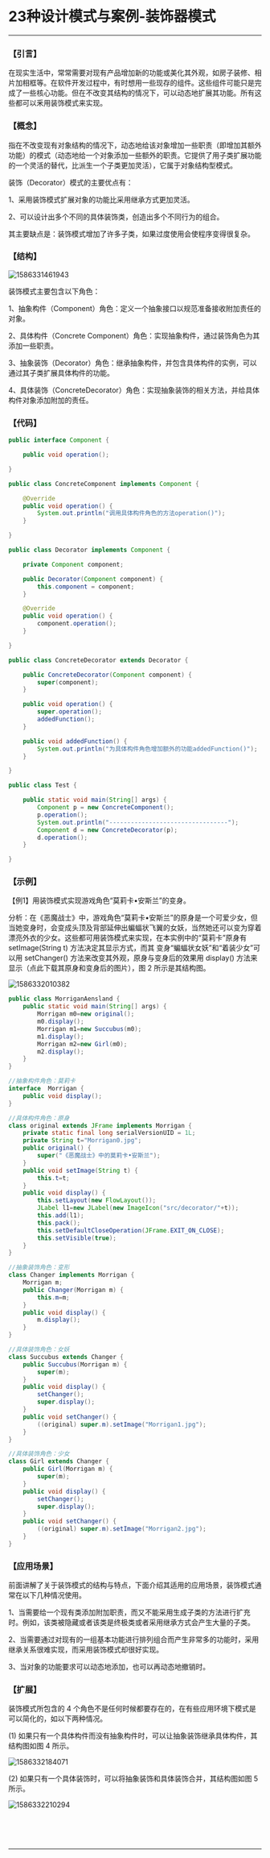 # 23种设计模式与案例-装饰器模式

---

### 【引言】

在现实生活中，常常需要对现有产品增加新的功能或美化其外观，如房子装修、相片加相框等。在软件开发过程中，有时想用一些现存的组件。这些组件可能只是完成了一些核心功能。但在不改变其结构的情况下，可以动态地扩展其功能。所有这些都可以釆用装饰模式来实现。

### 【概念】

指在不改变现有对象结构的情况下，动态地给该对象增加一些职责（即增加其额外功能）的模式（动态地给一个对象添加一些额外的职责。它提供了用子类扩展功能的一个灵活的替代，比派生一个子类更加灵活），它属于对象结构型模式。

装饰（Decorator）模式的主要优点有：

1、采用装饰模式扩展对象的功能比采用继承方式更加灵活。

2、可以设计出多个不同的具体装饰类，创造出多个不同行为的组合。

其主要缺点是：装饰模式增加了许多子类，如果过度使用会使程序变得很复杂。

### 【结构】

![1586331461943](images/1586331461943.png)

装饰模式主要包含以下角色：

1、抽象构件（Component）角色：定义一个抽象接口以规范准备接收附加责任的对象。

2、具体构件（Concrete Component）角色：实现抽象构件，通过装饰角色为其添加一些职责。

3、抽象装饰（Decorator）角色：继承抽象构件，并包含具体构件的实例，可以通过其子类扩展具体构件的功能。

4、具体装饰（ConcreteDecorator）角色：实现抽象装饰的相关方法，并给具体构件对象添加附加的责任。

### 【代码】

~~~java
public interface Component {

	public void operation();

}

public class ConcreteComponent implements Component {

	@Override
	public void operation() {
		System.out.println("调用具体构件角色的方法operation()");
	}

}

public class Decorator implements Component {

	private Component component;

	public Decorator(Component component) {
		this.component = component;
	}

	@Override
	public void operation() {
		component.operation();
	}

}

public class ConcreteDecorator extends Decorator {

	public ConcreteDecorator(Component component) {
		super(component);
	}

	public void operation() {
		super.operation();
		addedFunction();
	}

	public void addedFunction() {
		System.out.println("为具体构件角色增加额外的功能addedFunction()");
	}

}

public class Test {

	public static void main(String[] args) {
		Component p = new ConcreteComponent();
		p.operation();
		System.out.println("---------------------------------");
		Component d = new ConcreteDecorator(p);
		d.operation();
	}

}
~~~

### 【示例】

【例1】用装饰模式实现游戏角色“莫莉卡•安斯兰”的变身。

分析：在《恶魔战士》中，游戏角色“莫莉卡•安斯兰”的原身是一个可爱少女，但当她变身时，会变成头顶及背部延伸出蝙蝠状飞翼的女妖，当然她还可以变为穿着漂亮外衣的少女。这些都可用装饰模式来实现，在本实例中的“莫莉卡”原身有 setImage(String t) 方法决定其显示方式，而其 变身“蝙蝠状女妖”和“着装少女”可以用 setChanger() 方法来改变其外观，原身与变身后的效果用 display() 方法来显示（点此下载其原身和变身后的图片），图 2 所示是其结构图。

![1586332010382](images/1586332010382.png)

~~~java
public class MorriganAensland {
    public static void main(String[] args) {
        Morrigan m0=new original();
        m0.display();
        Morrigan m1=new Succubus(m0);
        m1.display();
        Morrigan m2=new Girl(m0);
        m2.display();
    }
}

//抽象构件角色：莫莉卡
interface  Morrigan {
    public void display();
}

//具体构件角色：原身
class original extends JFrame implements Morrigan {
    private static final long serialVersionUID = 1L;
    private String t="Morrigan0.jpg";
    public original() {
        super("《恶魔战士》中的莫莉卡•安斯兰");                
    }
    public void setImage(String t) {
        this.t=t;           
    }
    public void display() {   
        this.setLayout(new FlowLayout());
        JLabel l1=new JLabel(new ImageIcon("src/decorator/"+t));
        this.add(l1);   
        this.pack();       
        this.setDefaultCloseOperation(JFrame.EXIT_ON_CLOSE);  
        this.setVisible(true);
    }
}

//抽象装饰角色：变形
class Changer implements Morrigan {
    Morrigan m;   
    public Changer(Morrigan m) {
        this.m=m;
    }   
    public void display() {
        m.display();
    }
}

//具体装饰角色：女妖
class Succubus extends Changer {
    public Succubus(Morrigan m) {
        super(m);
    }   
    public void display() {
        setChanger();
        super.display();   
    }
    public void setChanger() {
        ((original) super.m).setImage("Morrigan1.jpg");           
    }
}

//具体装饰角色：少女
class Girl extends Changer {
    public Girl(Morrigan m) {
        super(m);
    }   
    public void display() {
        setChanger();
        super.display();   
    }
    public void setChanger() {
        ((original) super.m).setImage("Morrigan2.jpg");           
    }
}
~~~

### 【应用场景】

前面讲解了关于装饰模式的结构与特点，下面介绍其适用的应用场景，装饰模式通常在以下几种情况使用。

1、当需要给一个现有类添加附加职责，而又不能采用生成子类的方法进行扩充时。例如，该类被隐藏或者该类是终极类或者采用继承方式会产生大量的子类。

2、当需要通过对现有的一组基本功能进行排列组合而产生非常多的功能时，采用继承关系很难实现，而采用装饰模式却很好实现。

3、当对象的功能要求可以动态地添加，也可以再动态地撤销时。

### 【扩展】

装饰模式所包含的 4 个角色不是任何时候都要存在的，在有些应用环境下模式是可以简化的，如以下两种情况。

(1) 如果只有一个具体构件而没有抽象构件时，可以让抽象装饰继承具体构件，其结构图如图 4 所示。

![1586332184071](images/1586332184071.png)

(2) 如果只有一个具体装饰时，可以将抽象装饰和具体装饰合并，其结构图如图 5 所示。

![1586332210294](images/1586332210294.png)



<br/><br/><br/>

---

